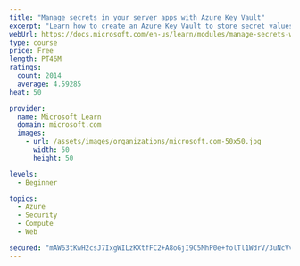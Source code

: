 ```yaml
---
title: "Manage secrets in your server apps with Azure Key Vault"
excerpt: "Learn how to create an Azure Key Vault to store secret values and how to enable secure access to the vault."
webUrl: https://docs.microsoft.com/en-us/learn/modules/manage-secrets-with-azure-key-vault/
type: course
price: Free
length: PT46M
ratings:
  count: 2014
  average: 4.59285
heat: 50

provider:
  name: Microsoft Learn
  domain: microsoft.com
  images:
    - url: /assets/images/organizations/microsoft.com-50x50.jpg
      width: 50
      height: 50

levels:
  - Beginner

topics:
  - Azure
  - Security
  - Compute
  - Web

secured: "mAW63tKwH2csJ7IxgWILzKXtfFC2+A8oGjI9C5MhP0e+folTl1WdrV/3uNcVvNweliRPLubH3nTOH4OrAXFkJmbOPLVm4jpVz7sSMmZg4vh1kELpE99Y14ovU/WbAmipCndAvSkz8Zi5DxB0dwDGGFU4nXac0oHCQChiyE2pIXjb7pU0j7UzG4gCV41k1axZPJxk4eQbGuqGgOFPwfCct02UgrSDN6fHAdUba1w5bqXFX0oTpuDeBThD185mJ7PzpAqWxfTbp+T0MEpkAzLzRr3L6ObMPFVS0cdP18XH7WOgMEfWOuIJAzP/Fh/tE5vFoW4vGwErPMg4bFEBb6cCloyKLcO2Wjpje/9uvfvNuzyd4prB0lYuFKNyUD2wxFy/muKchLwqub6PFW0MRcMIUd4wmmGU1neRpLPCPFE8J+Y=;U8gxe4O2oI8jqQBcMWXSHA=="
---
```


